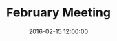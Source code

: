 ---
layout: post
title:  "February Meeting"
date:   2016-02-15 12:00:00
category: land-use
background: During this first meeting of the Land Use subcommittee we took a broad look at the subcommittee meeting schedule, reviewed outcomes from the January public meeting, and discussed the goals of this subcommittee
agenda: first-sub-committee-meeting-agenda.pdf
documents:
  - title: Meeting Packet
    doc-url: land-use-packet-2016-02-15.pdf
    doc-type: PDF
  - title: Meeting Slides
    doc-url: land-use-1st-meetings-feb-2016.pdf
    doc-type: PDF
  - title: Vision 2020 - Growth &amp; Land Use
    doc-url: Vision_2020_Master_(strategic)_Plan_Growth and Land Use.pdf
    doc-type: PDF
  - title: 2006 Comprehensive Plan - Urban Land Use Element w/ 2011 Goals &amp; Objectives
    doc-url: vol-i-2006-urban-land-use-element-with-2011-goals-and-objectives.pdf
    doc-type: PDF
maps:
  - title: Future Land Use - Georgetown
    image-url: FutureLandUse24x36.jpg
    map-url: FutureLandUse24x36.pdf

---